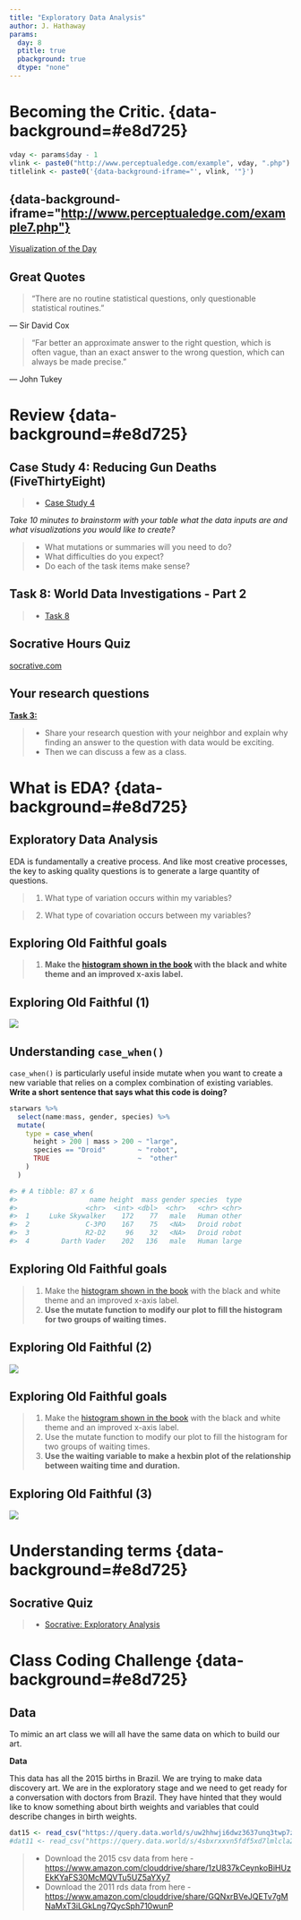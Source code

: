 ```yaml
---
title: "Exploratory Data Analysis"
author: J. Hathaway
params:
  day: 8
  ptitle: true
  pbackground: true
  dtype: "none"
---
```



# Becoming the Critic. {data-background=#e8d725}


```r
vday <- params$day - 1
vlink <- paste0("http://www.perceptualedge.com/example", vday, ".php")
titlelink <- paste0('{data-background-iframe="', vlink, '"}')
```

## {data-background-iframe="http://www.perceptualedge.com/example7.php"}

[Visualization of the Day](http://www.perceptualedge.com/example7.php)

## Great Quotes

> “There are no routine statistical questions, only questionable statistical routines.” 

— Sir David Cox

> “Far better an approximate answer to the right question, which is often vague, than an exact answer to the wrong question, which can always be made precise.” 

— John Tukey






# Review {data-background=#e8d725}



## Case Study 4: Reducing Gun Deaths (FiveThirtyEight)
> - [Case Study 4](https://byuistats.github.io/M335/weekly_projects/cs04_details.html)

*Take 10 minutes to brainstorm with your table what the data inputs are and what visualizations you would like to create?*

> - What mutations or summaries will you need to do?
> - What difficulties do you expect?
> - Do each of the task items make sense?




## Task 8: World Data Investigations - Part 2
> - [Task 8](https://byuistats.github.io/M335/class_tasks/task08_details.html)








## Socrative Hours Quiz

[socrative.com](https://socrative.com)

## Your research questions

**[Task 3:](https://byuistats.github.io/M335/class_tasks/task03_details.html)**

> - Share your research question with your neighbor and explain why finding an answer to the question with data would be exciting.
> - Then we can discuss a few as a class.

# What is EDA? {data-background=#e8d725}

## Exploratory Data Analysis

EDA is fundamentally a creative process. And like most creative processes, the key to asking quality questions is to generate a large quantity of questions.
 
> 1. What type of variation occurs within my variables?

> 2. What type of covariation occurs between my variables?

## Exploring Old Faithful goals

> 1. **Make the [histogram shown in the book](http://r4ds.had.co.nz/EDA_files/figure-html/unnamed-chunk-9-1.png) with the black and white theme and an improved x-axis label.**

## Exploring Old Faithful (1)

![](day_8_files/figure-revealjs/example2-1.png)

## Understanding `case_when()`

`case_when()` is particularly useful inside mutate when you want to create a new variable that relies on a complex combination of existing variables. **Write a short sentence that says what this code is doing?**


```r
starwars %>%
  select(name:mass, gender, species) %>%
  mutate(
    type = case_when(
      height > 200 | mass > 200 ~ "large",
      species == "Droid"        ~ "robot",
      TRUE                      ~  "other"
    )
  )

#> # A tibble: 87 x 6
#>                  name height  mass gender species  type
#>                 <chr>  <int> <dbl>  <chr>   <chr> <chr>
#>  1     Luke Skywalker    172    77   male   Human other
#>  2              C-3PO    167    75   <NA>   Droid robot
#>  3              R2-D2     96    32   <NA>   Droid robot
#>  4        Darth Vader    202   136   male   Human large
```




## Exploring Old Faithful goals

> 1. Make the [histogram shown in the book](http://r4ds.had.co.nz/EDA_files/figure-html/unnamed-chunk-9-1.png) with the black and white theme and an improved x-axis label.
> 2. **Use the mutate function to modify our plot to fill the histogram for two groups of waiting times.**



## Exploring Old Faithful (2)


![](day_8_files/figure-revealjs/thestuf33-1.png)

## Exploring Old Faithful goals

> 1. Make the [histogram shown in the book](http://r4ds.had.co.nz/EDA_files/figure-html/unnamed-chunk-9-1.png) with the black and white theme and an improved x-axis label.
> 2. Use the mutate function to modify our plot to fill the histogram for two groups of waiting times.
> 3. **Use the waiting variable to make a hexbin plot of the relationship between waiting time and duration.**


## Exploring Old Faithful (3)

![](day_8_files/figure-revealjs/realldkdjf-1.png)

# Understanding terms {data-background=#e8d725}

## Socrative Quiz

> - [Socrative: Exploratory Analysis](https://socrative.com/)

# Class Coding Challenge {data-background=#e8d725}

## Data 

To mimic an art class we will all have the same data on which to build our art.

**Data**

This data has all the 2015 births in Brazil.  We are trying to make data discovery art. We are in the exploratory stage and we need to get ready for a conversation with doctors from Brazil.  They have hinted that they would like to know something about birth weights and variables that could describe changes in birth weights.  


```r
dat15 <- read_csv("https://query.data.world/s/uw2hhwji6dwz3637unq3twp7z4chl5")
#dat11 <- read_csv("https://query.data.world/s/4sbxrxxvn5fdf5xd7lmlcla2rmzfub")
```

> * Download the 2015 csv data from here - https://www.amazon.com/clouddrive/share/1zU837kCeynkoBiHUzEkKYaFS30McMQVTu5UZ5aYXy7
> * Download the 2011 rds data from here - https://www.amazon.com/clouddrive/share/GQNxrBVeJQETv7gMNaMxT3iLGkLng7QycSph710wunP






